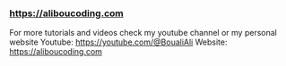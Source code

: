 ### https://aliboucoding.com

For more tutorials and videos check my youtube channel or my personal website
Youtube: https://youtube.com/@BoualiAli
Website: https://aliboucoding.com
